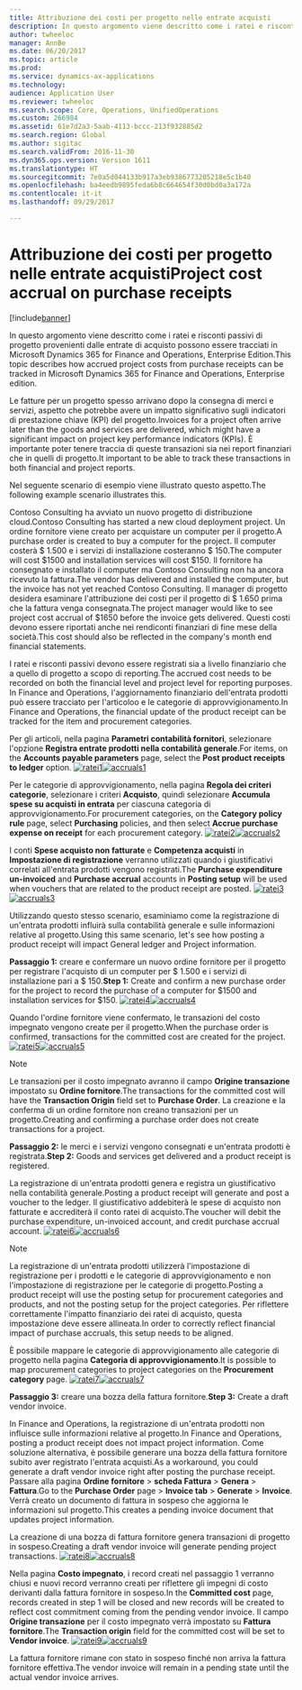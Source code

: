 ```yaml
---
title: Attribuzione dei costi per progetto nelle entrate acquisti
description: In questo argomento viene descritto come i ratei e risconti passivi di progetto provenienti dalle entrate di acquisto possono essere tracciati in Microsoft Dynamics 365 for Finance and Operations, Enterprise Edition.
author: twheeloc
manager: AnnBe
ms.date: 06/20/2017
ms.topic: article
ms.prod: 
ms.service: dynamics-ax-applications
ms.technology: 
audience: Application User
ms.reviewer: twheeloc
ms.search.scope: Core, Operations, UnifiedOperations
ms.custom: 266984
ms.assetid: 61e7d2a3-5aab-4113-bccc-213f932885d2
ms.search.region: Global
ms.author: sigitac
ms.search.validFrom: 2016-11-30
ms.dyn365.ops.version: Version 1611
ms.translationtype: HT
ms.sourcegitcommit: 7e0a5d044133b917a3eb9386773205218e5c1b40
ms.openlocfilehash: ba4eedb9895feda6b8c664654f30d0bd0a3a172a
ms.contentlocale: it-it
ms.lasthandoff: 09/29/2017

---
```


# <a name="project-cost-accrual-on-purchase-receipts"></a><span data-ttu-id="94370-103">Attribuzione dei costi per progetto nelle entrate acquisti</span><span class="sxs-lookup"><span data-stu-id="94370-103">Project cost accrual on purchase receipts</span></span>

[!include[banner](../includes/banner.md)]


<span data-ttu-id="94370-104">In questo argomento viene descritto come i ratei e risconti passivi di progetto provenienti dalle entrate di acquisto possono essere tracciati in Microsoft Dynamics 365 for Finance and Operations, Enterprise Edition.</span><span class="sxs-lookup"><span data-stu-id="94370-104">This topic describes how accrued project costs from purchase receipts can be tracked in Microsoft Dynamics 365 for Finance and Operations, Enterprise edition.</span></span> 

<span data-ttu-id="94370-105">Le fatture per un progetto spesso arrivano dopo la consegna di merci e servizi, aspetto che potrebbe avere un impatto significativo sugli indicatori di prestazione chiave (KPI) del progetto.</span><span class="sxs-lookup"><span data-stu-id="94370-105">Invoices for a project often arrive later than the goods and services are delivered, which might have a significant impact on project key performance indicators (KPIs).</span></span> <span data-ttu-id="94370-106">È importante poter tenere traccia di queste transazioni sia nei report finanziari che in quelli di progetto.</span><span class="sxs-lookup"><span data-stu-id="94370-106">It important to be able to track these transactions in both financial and project reports.</span></span>

<span data-ttu-id="94370-107">Nel seguente scenario di esempio viene illustrato questo aspetto.</span><span class="sxs-lookup"><span data-stu-id="94370-107">The following example scenario illustrates this.</span></span> 

<span data-ttu-id="94370-108">Contoso Consulting ha avviato un nuovo progetto di distribuzione cloud.</span><span class="sxs-lookup"><span data-stu-id="94370-108">Contoso Consulting has started a new cloud deployment project.</span></span> <span data-ttu-id="94370-109">Un ordine fornitore viene creato per acquistare un computer per il progetto.</span><span class="sxs-lookup"><span data-stu-id="94370-109">A purchase order is created to buy a computer for the project.</span></span> <span data-ttu-id="94370-110">Il computer costerà $ 1.500 e i servizi di installazione costeranno $ 150.</span><span class="sxs-lookup"><span data-stu-id="94370-110">The computer will cost $1500 and installation services will cost $150.</span></span> <span data-ttu-id="94370-111">Il fornitore ha consegnato e installato il computer ma Contoso Consulting non ha ancora ricevuto la fattura.</span><span class="sxs-lookup"><span data-stu-id="94370-111">The vendor has delivered and installed the computer, but the invoice has not yet reached Contoso Consulting.</span></span> <span data-ttu-id="94370-112">Il manager di progetto desidera esaminare l'attribuzione dei costi per il progetto di $ 1.650 prima che la fattura venga consegnata.</span><span class="sxs-lookup"><span data-stu-id="94370-112">The project manager would like to see project cost accrual of $1650 before the invoice gets delivered.</span></span> <span data-ttu-id="94370-113">Questi costi devono essere riportati anche nei rendiconti finanziari di fine mese della società.</span><span class="sxs-lookup"><span data-stu-id="94370-113">This cost should also be reflected in the company's month end financial statements.</span></span> 

<span data-ttu-id="94370-114">I ratei e risconti passivi devono essere registrati sia a livello finanziario che a quello di progetto a scopo di reporting.</span><span class="sxs-lookup"><span data-stu-id="94370-114">The accrued cost needs to be recorded on both the financial level and project level for reporting purposes.</span></span> <span data-ttu-id="94370-115">In Finance and Operations, l'aggiornamento finanziario dell'entrata prodotti può essere tracciato per l'articoloo e le categorie di approvvigionamento.</span><span class="sxs-lookup"><span data-stu-id="94370-115">In Finance and Operations, the financial update of the product receipt can be tracked for the item and procurement categories.</span></span> 

<span data-ttu-id="94370-116">Per gli articoli, nella pagina **Parametri contabilità fornitori**, selezionare l'opzione **Registra entrate prodotti nella contabilità generale**.</span><span class="sxs-lookup"><span data-stu-id="94370-116">For items, on the **Accounts payable parameters** page, select the **Post product receipts to ledger** option.</span></span>
<span data-ttu-id="94370-117">[![ratei1](./media/accruals1-1024x409.png)](./media/accruals1.png)</span><span class="sxs-lookup"><span data-stu-id="94370-117">[![accruals1](./media/accruals1-1024x409.png)](./media/accruals1.png)</span></span> 

<span data-ttu-id="94370-118">Per le categorie di approvvigionamento, nella pagina **Regola dei criteri categorie**, selezionare i criteri **Acquisto**, quindi selezionare **Accumula spese su acquisti in entrata** per ciascuna categoria di approvvigionamento.</span><span class="sxs-lookup"><span data-stu-id="94370-118">For procurement categories, on the **Category policy rule** page, select **Purchasing** policies, and then select **Accrue purchase expense on receipt** for each procurement category.</span></span>
<span data-ttu-id="94370-119">[![ratei2](./media/accruals2-1024x569.png)](./media/accruals2.png)</span><span class="sxs-lookup"><span data-stu-id="94370-119">[![accruals2](./media/accruals2-1024x569.png)](./media/accruals2.png)</span></span> 

<span data-ttu-id="94370-120">I conti **Spese acquisto non fatturate** e **Competenza acquisti** in **Impostazione di registrazione** verranno utilizzati quando i giustificativi correlati all'entrata prodotti vengono registrati.</span><span class="sxs-lookup"><span data-stu-id="94370-120">The **Purchase expenditure un-invoiced** and **Purchase accrual** accounts in **Posting setup** will be used when vouchers that are related to the product receipt are posted.</span></span>
<span data-ttu-id="94370-121">[![ratei3](./media/accruals3-1024x429.png)](./media/accruals3.png)</span><span class="sxs-lookup"><span data-stu-id="94370-121">[![accruals3](./media/accruals3-1024x429.png)](./media/accruals3.png)</span></span> 

<span data-ttu-id="94370-122">Utilizzando questo stesso scenario, esaminiamo come la registrazione di un'entrata prodotti influirà sulla contabilità generale e sulle informazioni relative al progetto.</span><span class="sxs-lookup"><span data-stu-id="94370-122">Using this same scenario, let's see how posting a product receipt will impact General ledger and Project information.</span></span> 

<span data-ttu-id="94370-123">**Passaggio 1:** creare e confermare un nuovo ordine fornitore per il progetto per registrare l'acquisto di un computer per $ 1.500 e i servizi di installazione pari a $ 150.</span><span class="sxs-lookup"><span data-stu-id="94370-123">**Step 1:** Create and confirm a new purchase order for the project to record the purchase of a computer for $1500 and installation services for $150.</span></span>
<span data-ttu-id="94370-124">[![ratei4](./media/accruals4-1024x497.png)](./media/accruals4.png)</span><span class="sxs-lookup"><span data-stu-id="94370-124">[![accruals4](./media/accruals4-1024x497.png)](./media/accruals4.png)</span></span> 

<span data-ttu-id="94370-125">Quando l'ordine fornitore viene confermato, le transazioni del costo impegnato vengono create per il progetto.</span><span class="sxs-lookup"><span data-stu-id="94370-125">When the purchase order is confirmed, transactions for the committed cost are created for the project.</span></span> 
<span data-ttu-id="94370-126">[![ratei5](./media/accruals5-1024x219.png)](./media/accruals5.png)</span><span class="sxs-lookup"><span data-stu-id="94370-126">[![accruals5](./media/accruals5-1024x219.png)](./media/accruals5.png)</span></span> 

> [!NOTE]
> <span data-ttu-id="94370-127">Le transazioni per il costo impegnato avranno il campo **Origine transazione** impostato su **Ordine fornitore**.</span><span class="sxs-lookup"><span data-stu-id="94370-127">The transactions for the committed cost will have the **Transaction Origin** field set to **Purchase Order**.</span></span> <span data-ttu-id="94370-128">La creazione e la conferma di un ordine fornitore non creano transazioni per un progetto.</span><span class="sxs-lookup"><span data-stu-id="94370-128">Creating and confirming a purchase order does not create transactions for a project.</span></span> 

<span data-ttu-id="94370-129">**Passaggio 2:** le merci e i servizi vengono consegnati e un'entrata prodotti è registrata.</span><span class="sxs-lookup"><span data-stu-id="94370-129">**Step 2:** Goods and services get delivered and a product receipt is registered.</span></span> 

<span data-ttu-id="94370-130">La registrazione di un'entrata prodotti genera e registra un giustificativo nella contabilità generale.</span><span class="sxs-lookup"><span data-stu-id="94370-130">Posting a product receipt will generate and post a voucher to the ledger.</span></span> <span data-ttu-id="94370-131">Il giustificativo addebiterà le spese di acquisto non fatturate e accrediterà il conto ratei di acquisto.</span><span class="sxs-lookup"><span data-stu-id="94370-131">The voucher will debit the purchase expenditure, un-invoiced account, and credit purchase accrual account.</span></span> 
<span data-ttu-id="94370-132">[![ratei6](./media/accruals6-1024x214.png)](./media/accruals6.png)</span><span class="sxs-lookup"><span data-stu-id="94370-132">[![accruals6](./media/accruals6-1024x214.png)](./media/accruals6.png)</span></span>

> [!NOTE]
> <span data-ttu-id="94370-133">La registrazione di un'entrata prodotti utilizzerà l'impostazione di registrazione per i prodotti e le categorie di approvvigionamento e non l'impostazione di registrazione per le categorie di progetto.</span><span class="sxs-lookup"><span data-stu-id="94370-133">Posting a product receipt will use the posting setup for procurement categories and products, and not the posting setup for the project categories.</span></span> <span data-ttu-id="94370-134">Per riflettere correttamente l'impatto finanziario dei ratei di acquisto, questa impostazione deve essere allineata.</span><span class="sxs-lookup"><span data-stu-id="94370-134">In order to correctly reflect financial impact of purchase accruals, this setup needs to be aligned.</span></span> 

<span data-ttu-id="94370-135">È possibile mappare le categorie di approvvigionamento alle categorie di progetto nella pagina **Categoria di approvvigionamento**.</span><span class="sxs-lookup"><span data-stu-id="94370-135">It is possible to map procurement categories to project categories on the **Procurement category** page.</span></span>
<span data-ttu-id="94370-136">[![ratei7](./media/accruals7-1024x390.png)](./media/accruals7.png)</span><span class="sxs-lookup"><span data-stu-id="94370-136">[![accruals7](./media/accruals7-1024x390.png)](./media/accruals7.png)</span></span>

<span data-ttu-id="94370-137">**Passaggio 3:** creare una bozza della fattura fornitore.</span><span class="sxs-lookup"><span data-stu-id="94370-137">**Step 3:** Create a draft vendor invoice.</span></span> 

<span data-ttu-id="94370-138">In Finance and Operations, la registrazione di un'entrata prodotti non influisce sulle informazioni relative al progetto.</span><span class="sxs-lookup"><span data-stu-id="94370-138">In Finance and Operations, posting a product receipt does not impact project information.</span></span> <span data-ttu-id="94370-139">Come soluzione alternativa, è possibile generare una bozza della fattura fornitore subito aver registrato l'entrata acquisti.</span><span class="sxs-lookup"><span data-stu-id="94370-139">As a workaround, you could generate a draft vendor invoice right after posting the purchase receipt.</span></span> <span data-ttu-id="94370-140">Passare alla pagina **Ordine fornitore** &gt; **scheda Fattura** &gt; **Genera** &gt; **Fattura**.</span><span class="sxs-lookup"><span data-stu-id="94370-140">Go to the **Purchase Order** page &gt; **Invoice tab** &gt; **Generate** &gt; **Invoice**.</span></span> <span data-ttu-id="94370-141">Verrà creato un documento di fattura in sospeso che aggiorna le informazioni sul progetto.</span><span class="sxs-lookup"><span data-stu-id="94370-141">This creates a pending invoice document that updates project information.</span></span> 

<span data-ttu-id="94370-142">La creazione di una bozza di fattura fornitore genera transazioni di progetto in sospeso.</span><span class="sxs-lookup"><span data-stu-id="94370-142">Creating a draft vendor invoice will generate pending project transactions.</span></span> 
<span data-ttu-id="94370-143">[![ratei8](./media/accruals8-1024x225.png)](./media/accruals8.png)</span><span class="sxs-lookup"><span data-stu-id="94370-143">[![accruals8](./media/accruals8-1024x225.png)](./media/accruals8.png)</span></span> 

<span data-ttu-id="94370-144">Nella pagina **Costo impegnato**, i record creati nel passaggio 1 verranno chiusi e nuovi record verranno creati per riflettere gli impegni di costo derivanti dalla fattura fornitore in sospeso.</span><span class="sxs-lookup"><span data-stu-id="94370-144">In the **Committed cost** page, records created in step 1 will be closed and new records will be created to reflect cost commitment coming from the pending vendor invoice.</span></span> <span data-ttu-id="94370-145">Il campo **Origine transazione** per il costo impegnato verrà impostato su **Fattura fornitore**.</span><span class="sxs-lookup"><span data-stu-id="94370-145">The **Transaction origin** field for the committed cost will be set to **Vendor invoice**.</span></span>
<span data-ttu-id="94370-146">[![ratei9](./media/accruals9-1024x200.png)](./media/accruals9.png)</span><span class="sxs-lookup"><span data-stu-id="94370-146">[![accruals9](./media/accruals9-1024x200.png)](./media/accruals9.png)</span></span>

<span data-ttu-id="94370-147">La fattura fornitore rimane con stato in sospeso finché non arriva la fattura fornitore effettiva.</span><span class="sxs-lookup"><span data-stu-id="94370-147">The vendor invoice will remain in a pending state until the actual vendor invoice arrives.</span></span>




